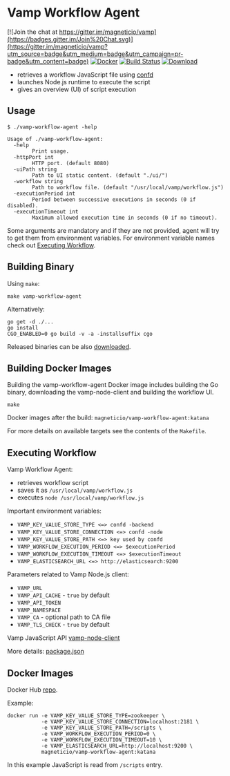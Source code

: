 # Vamp Workflow Agent

[![Join the chat at https://gitter.im/magneticio/vamp](https://badges.gitter.im/Join%20Chat.svg)](https://gitter.im/magneticio/vamp?utm_source=badge&utm_medium=badge&utm_campaign=pr-badge&utm_content=badge)
[![Docker](https://img.shields.io/badge/docker-images-blue.svg)](https://hub.docker.com/r/magneticio/vamp-workflow-agent/tags/)
[![Build Status](https://travis-ci.org/magneticio/vamp-workflow-agent.svg?branch=master)](https://travis-ci.org/magneticio/vamp-workflow-agent)
[![Download](https://api.bintray.com/packages/magnetic-io/downloads/vamp-workflow-agent/images/download.svg) ](https://bintray.com/magnetic-io/downloads/vamp-workflow-agent/_latestVersion)

- retrieves a workflow JavaScript file using [confd](https://github.com/kelseyhightower/confd)
- launches Node.js runtime to execute the script
- gives an overview (UI) of script execution

## Usage

```
$ ./vamp-workflow-agent -help
                                       
Usage of ./vamp-workflow-agent:
  -help
        Print usage.
  -httpPort int
        HTTP port. (default 8080)
  -uiPath string
        Path to UI static content. (default "./ui/")
  -workflow string
        Path to workflow file. (default "/usr/local/vamp/workflow.js")
  -executionPeriod int
        Period between successive executions in seconds (0 if disabled).
  -executionTimeout int
        Maximum allowed execution time in seconds (0 if no timeout).
```

Some arguments are mandatory and if they are not provided, agent will try to get them from environment variables. 
For environment variable names check out [Executing Workflow](https://github.com/magneticio/vamp-workflow-agent#executing-workflow).

## Building Binary

Using `make`:
```
make vamp-workflow-agent
```

Alternatively:

```
go get -d ./...
go install
CGO_ENABLED=0 go build -v -a -installsuffix cgo
```


Released binaries can be also [downloaded](https://bintray.com/magnetic-io/downloads/vamp-workflow-agent).
 
## Building Docker Images

Building the vamp-workflow-agent Docker image includes building the Go binary, downloading the vamp-node-client and building the workflow UI.

```
make
```

Docker images after the build: `magneticio/vamp-workflow-agent:katana`

For more details on available targets see the contents of the `Makefile`.

## Executing Workflow

Vamp Workflow Agent:

- retrieves workflow script
- saves it as `/usr/local/vamp/workflow.js`
- executes `node /usr/local/vamp/workflow.js`

Important environment variables:

- `VAMP_KEY_VALUE_STORE_TYPE <=> confd -backend`
- `VAMP_KEY_VALUE_STORE_CONNECTION <=> confd -node`
- `VAMP_KEY_VALUE_STORE_PATH <=> key used by confd`
- `VAMP_WORKFLOW_EXECUTION_PERIOD <=> $executionPeriod`
- `VAMP_WORKFLOW_EXECUTION_TIMEOUT <=> $executionTimeout`
- `VAMP_ELASTICSEARCH_URL <=> http://elasticsearch:9200`

Parameters related to Vamp Node.js client:

- `VAMP_URL`
- `VAMP_API_CACHE` - `true` by default
- `VAMP_API_TOKEN`
- `VAMP_NAMESPACE`
- `VAMP_CA` - optional path to CA file
- `VAMP_TLS_CHECK` - `true` by default

Vamp JavaScript API [vamp-node-client](https://github.com/magneticio/vamp-node-client)

More details: [package.json](https://github.com/magneticio/vamp-workflow-agent/blob/master/package.json)

## Docker Images

Docker Hub [repo](https://hub.docker.com/r/magneticio/vamp-workflow-agent/).

Example:

```
docker run -e VAMP_KEY_VALUE_STORE_TYPE=zookeeper \
           -e VAMP_KEY_VALUE_STORE_CONNECTION=localhost:2181 \
           -e VAMP_KEY_VALUE_STORE_PATH=/scripts \
           -e VAMP_WORKFLOW_EXECUTION_PERIOD=0 \
           -e VAMP_WORKFLOW_EXECUTION_TIMEOUT=10 \
           -e VAMP_ELASTICSEARCH_URL=http://localhost:9200 \
           magneticio/vamp-workflow-agent:katana
```

In this example JavaScript is read from `/scripts` entry.
